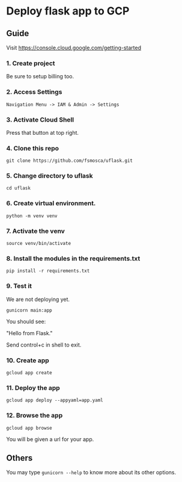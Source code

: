 # Deploy flask app to GCP

## Guide

Visit https://console.cloud.google.com/getting-started

### 1. Create project

Be sure to setup billing too.

### 2. Access Settings

```
Navigation Menu -> IAM & Admin -> Settings
```

### 3. Activate Cloud Shell

Press that button at top right.

### 4. Clone this repo

```
git clone https://github.com/fsmosca/uflask.git
```

### 5. Change directory to uflask

```
cd uflask
```

### 6. Create virtual environment.

```
python -m venv venv
```

### 7. Activate the venv

```
source venv/bin/activate
```

### 8. Install the modules in the requirements.txt

```
pip install -r requirements.txt
```

### 9. Test it

We are not deploying yet.

```
gunicorn main:app
```

You should see:

"Hello from Flask."

Send control+c in shell to exit.

### 10. Create app

```
gcloud app create
```

### 11. Deploy the app

```
gcloud app deploy --appyaml=app.yaml
```

### 12. Browse the app

```
gcloud app browse
```

You will be given a url for your app.


## Others

You may type `gunicorn --help` to know more about its other options.

